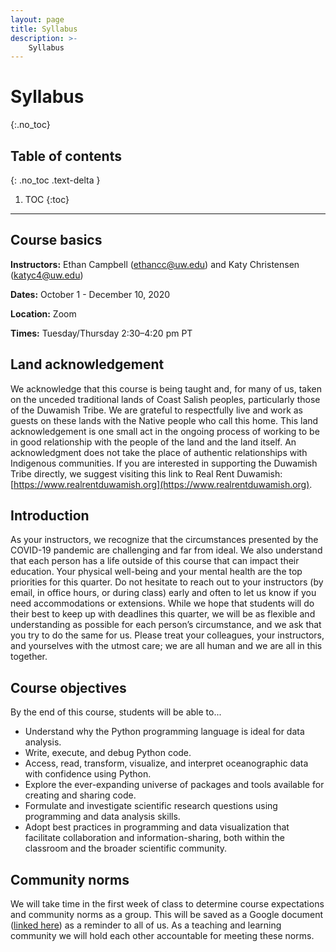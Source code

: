 ```yaml
---
layout: page
title: Syllabus
description: >-
    Syllabus
---
```


# Syllabus
{:.no_toc}

## Table of contents
{: .no_toc .text-delta }

1. TOC
{:toc}

---

## Course basics

**Instructors:** Ethan Campbell ([ethancc@uw.edu](mailto:ethancc@uw.edu)) and Katy Christensen ([katyc4@uw.edu](mailto:katyc4@uw.edu))

**Dates:** October 1 - December 10, 2020

**Location:** Zoom

**Times:** Tuesday/Thursday 2:30–4:20 pm PT


## Land acknowledgement

We acknowledge that this course is being taught and, for many of us, taken on the unceded traditional lands of Coast Salish peoples, particularly those of the Duwamish Tribe. We are grateful to respectfully live and work as guests on these lands with the Native people who call this home. This land acknowledgement is one small act in the ongoing process of working to be in good relationship with the people of the land and the land itself. An acknowledgment does not take the place of authentic relationships with Indigenous communities. If you are interested in supporting the Duwamish Tribe directly, we suggest visiting this link to Real Rent Duwamish: [https://www.realrentduwamish.org](https://www.realrentduwamish.org).

## Introduction

As your instructors, we recognize that the circumstances presented by the COVID-19 pandemic are challenging and far from ideal. We also understand that each person has a life outside of this course that can impact their education. Your physical well-being and your mental health are the top priorities for this quarter. Do not hesitate to reach out to your instructors (by email, in office hours, or during class) early and often to let us know if you need accommodations or extensions. While we hope that students will do their best to keep up with deadlines this quarter, we will be as flexible and understanding as possible for each person’s circumstance, and we ask that you try to do the same for us. Please treat your colleagues, your instructors, and yourselves with the utmost care; we are all human and we are all in this together.

## Course objectives

By the end of this course, students will be able to...
- Understand why the Python programming language is ideal for data analysis.
- Write, execute, and debug Python code.
- Access, read, transform, visualize, and interpret oceanographic data with confidence using Python.
- Explore the ever-expanding universe of packages and tools available for creating and sharing code.
- Formulate and investigate scientific research questions using programming and data analysis skills.
- Adopt best practices in programming and data visualization that facilitate collaboration and information-sharing, both within the classroom and the broader scientific community.

## Community norms

We will take time in the first week of class to determine course expectations and community norms as a group. This will be saved as a Google document ([linked here](https://docs.google.com/document/d/1tr-cBbLIFFGSzfh3H2jiMYhoMOgS1lUHJgwLba-4bbk/edit)) as a reminder to all of us. As a teaching and learning community we will hold each other accountable for meeting these norms.
